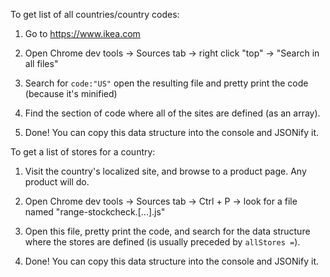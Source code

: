 To get list of all countries/country codes:

1. Go to https://www.ikea.com

2. Open Chrome dev tools -> Sources tab -> right click "top" -> "Search in all files"

3. Search for `code:"US"` open the resulting file and pretty print the code (because it's minified)

4. Find the section of code where all of the sites are defined (as an array).

5. Done! You can copy this data structure into the console and JSONify it.

To get a list of stores for a country:

1. Visit the country's localized site, and browse to a product page. Any product will do.

2. Open Chrome dev tools -> Sources tab -> Ctrl + P -> look for a file named "range-stockcheck.[...].js"

3. Open this file, pretty print the code, and search for the data structure where the stores are defined (is usually preceded by `allStores =`).

4. Done! You can copy this data structure into the console and JSONify it.
